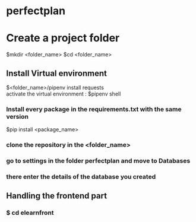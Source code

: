 # perfectplan

# Create a project folder
$mkdir <folder_name>
$cd <folder_name></br>
## Install Virtual environment
$<folder_name>/pipenv install requests</br>
activate the virtual environment : $pipenv shell </br>
### Install every package in the requirements.txt with the same version 
$pip install <package_name>

### clone the repository in the <folder_name>

### go to settings in the folder perfectplan and move to Databases
### there enter the details of the database you created

## Handling the frontend part
### $ cd elearnfront



